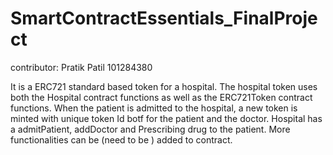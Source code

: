 # SmartContractEssentials_FinalProject
contributor: Pratik Patil 101284380


It is a ERC721 standard based token for a hospital. 
The hospital token uses both the Hospital contract functions as well as the ERC721Token contract functions. 
When the patient is admitted to the hospital, a new token is minted with unique token Id botf for the patient and the doctor.
Hospital has a admitPatient, addDoctor and Prescribing drug to the patient.
More functionalities can be (need to be ) added to contract. 

